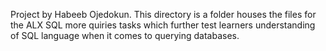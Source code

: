 Project by Habeeb Ojedokun.
This directory is a folder houses the files for the ALX SQL more quiries tasks which further test learners understanding of SQL language when it comes to querying databases.
